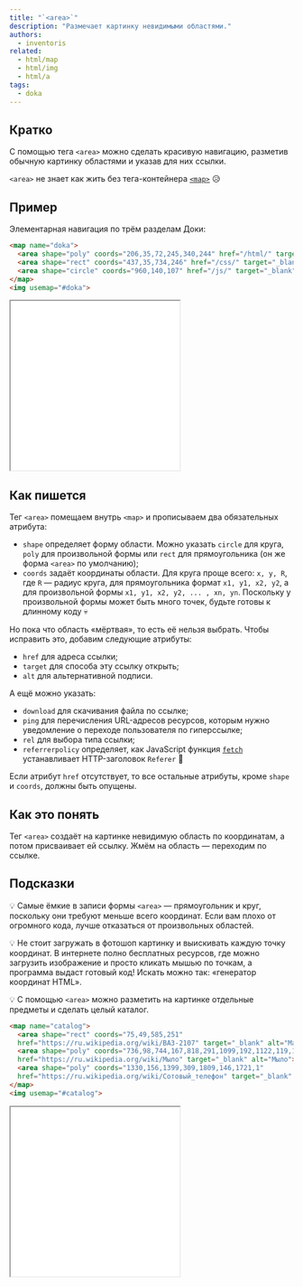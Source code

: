 ```yaml
---
title: "`<area>`"
description: "Размечает картинку невидимыми областями."
authors:
  - inventoris
related:
  - html/map
  - html/img
  - html/a
tags:
  - doka
---
```


## Кратко

С помощью тега `<area>` можно сделать красивую навигацию, разметив обычную картинку областями и указав для них ссылки.

<aside>

`<area>` не знает как жить без тега-контейнера [`<map>`](/html/map/) 😥

</aside>

## Пример

Элементарная навигация по трём разделам Доки:

```html
<map name="doka">
  <area shape="poly" coords="206,35,72,245,340,244" href="/html/" target="_blank" alt="HTML">
  <area shape="rect" coords="437,35,734,246" href="/css/" target="_blank" alt="CSS">
  <area shape="circle" coords="960,140,107" href="/js/" target="_blank" alt="JS">
</map>
<img usemap="#doka">
```

<iframe title="Базовый пример" src="demos/basic/" height="300"></iframe>

## Как пишется

Тег `<area>` помещаем внутрь `<map>` и прописываем два обязательных атрибута:

- `shape` определяет форму области. Можно указать `circle` для круга, `poly` для произвольной формы или `rect` для прямоугольника (он же форма `<area>` по умолчанию);
- `coords` задаёт координаты области. Для круга проще всего: `x, y, R`, где `R` — радиус круга, для прямоугольника формат `x1, y1, x2, y2`, а для произвольной формы `x1, y1, x2, y2, ... , xn, yn`. Поскольку у произвольной формы может быть много точек, будьте готовы к длинному коду 💀

Но пока что область «мёртвая», то есть её нельзя выбрать. Чтобы исправить это, добавим следующие атрибуты:

- `href` для адреса ссылки;
- `target` для способа эту ссылку открыть;
- `alt` для альтернативной подписи.

А ещё можно указать:

- `download` для скачивания файла по ссылке;
- `ping` для перечисления URL-адресов ресурсов, которым нужно уведомление о переходе пользователя по гиперссылке;
- `rel` для выбора типа ссылки;
- `referrerpolicy` определяет, как JavaScript функция [`fetch`](/js/fetch/) устанавливает HTTP-заголовок `Referer` 🤖

<aside>

Если атрибут `href` отсутствует, то все остальные атрибуты, кроме `shape` и `coords`, должны быть опущены.

</aside>

## Как это понять

Тег `<area>` создаёт на картинке невидимую область по координатам, а потом присваивает ей ссылку. Жмём на область — переходим по ссылке.

## Подсказки

💡 Самые ёмкие в записи формы `<area>` — прямоугольник и круг, поскольку они требуют меньше всего координат. Если вам плохо от огромного кода, лучше отказаться от произвольных областей.

💡 Не стоит загружать в фотошоп картинку и выискивать каждую точку координат. В интернете полно бесплатных ресурсов, где можно загрузить изображение и просто кликать мышью по точкам, а программа выдаст готовый код! Искать можно так: «генератор координат HTML».

💡 С помощью `<area>` можно разметить на картинке отдельные предметы и сделать целый каталог.

```html
<map name="catalog">
  <area shape="rect" coords="75,49,585,251"
  href="https://ru.wikipedia.org/wiki/ВАЗ-2107" target="_blank" alt="Машина">
  <area shape="poly" coords="736,98,744,167,818,291,1099,192,1122,119,1006,24"
  href="https://ru.wikipedia.org/wiki/Мыло" target="_blank" alt="Мыло">
  <area shape="poly" coords="1330,156,1399,309,1809,146,1721,1"
  href="https://ru.wikipedia.org/wiki/Сотовый_телефон" target="_blank" alt="Мобильник">
</map>
<img usemap="#catalog">
```

<iframe title="Пример каталога" src="demos/catalog/" height="300"></iframe>
